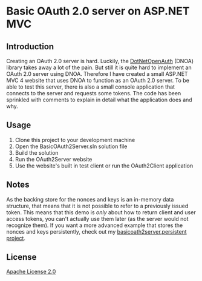 # Basic OAuth 2.0 server on ASP.NET MVC

## Introduction
Creating an OAuth 2.0 server is hard. Luckily, the [DotNetOpenAuth](http://www.dotnetopenauth.net/) (DNOA) library takes away a lot of the pain. But still it is quite hard to implement an OAuth 2.0 server using DNOA. Therefore I have created a small ASP.NET MVC 4 website that uses DNOA to function as an OAuth 2.0 server. To be able to test this server, there is also a small console application that connects to the server and requests some tokens. The code has been sprinkled with comments to explain in detail what the application does and why.

## Usage
 1. Clone this project to your development machine
 2. Open the BasicOAuth2Server.sln solution file
 3. Build the solution
 4. Run the OAuth2Server website
 5. Use the website's built in test client or run the OAuth2Client application

## Notes
As the backing store for the nonces and keys is an in-memory data structure, that means that it is not possible to refer to a previously issued token. This means that this demo is *only* about how to return client and user access tokens, you can't actually use them later (as the server would not recognize them). If you want a more advanced example that stores the nonces and keys persistently, check out my [basicoath2server.persistent project](https://github.com/ErikSchierboom/basicoauth2server.persistent).

## License
[Apache License 2.0](License.MD)
